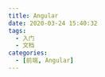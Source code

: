 ```yaml
---
title: Angular
date: 2020-03-24 15:40:32
tags:
  - 入门
  - 文档
categories:
  - [前端, Angular]
---
```




<!-- more -->